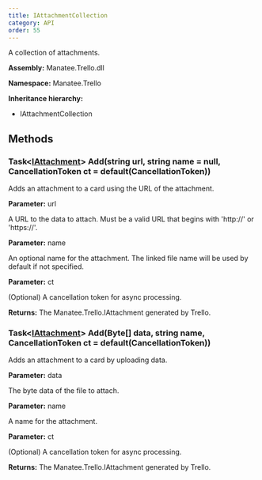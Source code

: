 ```yaml
---
title: IAttachmentCollection
category: API
order: 55
---
```


A collection of attachments.

**Assembly:** Manatee.Trello.dll

**Namespace:** Manatee.Trello

**Inheritance hierarchy:**

- IAttachmentCollection

## Methods

### Task&lt;[IAttachment](../IAttachment#iattachment)&gt; Add(string url, string name = null, CancellationToken ct = default(CancellationToken))

Adds an attachment to a card using the URL of the attachment.

**Parameter:** url

A URL to the data to attach. Must be a valid URL that begins with &#39;http://&#39; or &#39;https://&#39;.

**Parameter:** name

An optional name for the attachment. The linked file name will be used by default if not specified.

**Parameter:** ct

(Optional) A cancellation token for async processing.

**Returns:** The Manatee.Trello.IAttachment generated by Trello.

### Task&lt;[IAttachment](../IAttachment#iattachment)&gt; Add(Byte[] data, string name, CancellationToken ct = default(CancellationToken))

Adds an attachment to a card by uploading data.

**Parameter:** data

The byte data of the file to attach.

**Parameter:** name

A name for the attachment.

**Parameter:** ct

(Optional) A cancellation token for async processing.

**Returns:** The Manatee.Trello.IAttachment generated by Trello.

